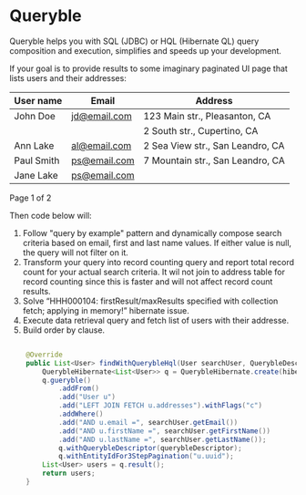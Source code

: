 # Queryble

Queryble helps you with SQL (JDBC) or HQL (Hibernate QL) query composition and execution, simplifies and speeds up your development. 

If your goal is to provide results to some imaginary paginated UI page that lists users and their addresses:

| User name | Email | Address |
|---|---|---|
| John Doe | jd@email.com | 123 Main str., Pleasanton, CA |
|  |  | 2 South str., Cupertino, CA |
| Ann Lake | al@email.com | 2 Sea View str., San Leandro, CA |
| Paul Smith | ps@email.com | 7 Mountain str., San Leandro, CA |
| Jane Lake | ps@email.com | |
Page 1 of 2

Then code below will:
1. Follow "query by example" pattern and dynamically compose search criteria based on email, first and last name values. If either value is null, the query will not filter on it.
2. Transform your query into record counting query and report total record count for your actual search criteria. It wil not join to address table for record counting since this is faster and will not affect record count results.
3. Solve “HHH000104: firstResult/maxResults specified with collection fetch; applying in memory!” hibernate issue.
4. Execute data retrieval query and fetch list of users with their addresse.
5. Build order by clause.


```java

	@Override
	public List<User> findWithQuerybleHql(User searchUser, QuerybleDescriptor querybleDescriptor) throws Exception {
		QuerybleHibernate<List<User>> q = QuerybleHibernate.create(hibernateSessionFactory.getCurrentSession());
		q.gueryble()
			.addFrom()
			.add("User u")
			.add("LEFT JOIN FETCH u.addresses").withFlags("c")
			.addWhere()
			.add("AND u.email =", searchUser.getEmail())
			.add("AND u.firstName =", searchUser.getFirstName())
			.add("AND u.lastName =", searchUser.getLastName());
			q.withQuerybleDescriptor(querybleDescriptor);
			q.withEntityIdFor3StepPagination("u.uuid");
		List<User> users = q.result();	
		return users;
	}

```

